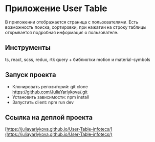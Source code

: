 # Приложение User Table

В приложении отображается страница с пользователями. Есть возможность поиска, сортировки, при нажатии на строку таблицы открывается подробная информация о пользователе.

## Инструменты

ts, react, scss, redux, rtk query
+
библиотки motion и material-symbols

## Запуск проекта

- Клонировать репозиторий: git clone https://github.com/JuliaYarlykova/.git
- Установить зависимости: npm install
- Запустить client: npm run dev

## Ссылка на деплой проекта
[https://juliayarlykova.github.io/User-Table-infotecs/](https://juliayarlykova.github.io/User-Table-infotecs/)
